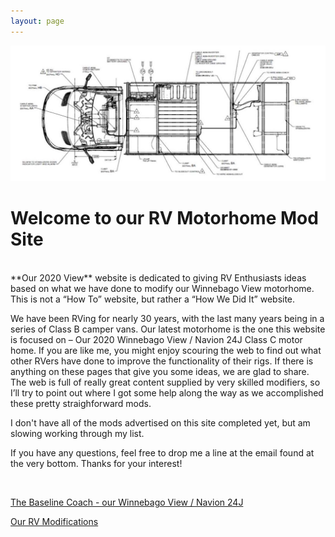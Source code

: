 ```yaml
---
layout: page
---
```


<img src="/assets/vandrawingweb.jpg"/>

<h1>Welcome to our RV Motorhome Mod Site</h1>
<br>
**Our 2020 View** website is dedicated to giving RV Enthusiasts ideas based on what we have done to modify our Winnebago View motorhome.  This is not a “How To” website, but rather a “How We Did It” website. 

We have been RVing for nearly 30 years, with the last many years being in a series of Class B camper vans.  Our latest motorhome is the one this website is focused on – Our 2020 Winnebago View / Navion 24J Class C motor home.
If you are like me, you might enjoy scouring the web to find out what other RVers have done to improve the functionality of their rigs.  If there is anything on these pages that give you some ideas, we are glad to share.  The web is full of really great content supplied by very skilled modifiers, so I’ll try to point out where I got some help along the way as we accomplished these pretty straighforward mods.    

I don't have all of the mods advertised on this site completed yet, but am slowing working through my list.  

If you have any questions, feel free to drop me a line at the email found at the very bottom.  Thanks for your interest!

<br>

[The Baseline Coach - our Winnebago View / Navion 24J](/our24jview/)


[Our RV Modifications](/ourmods/)
